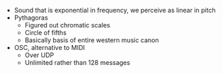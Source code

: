 * Sound that is exponential in frequency, we perceive as linear in pitch
* Pythagoras
  * Figured out chromatic scales
  * Circle of fifths
  * Basically basis of entire western music canon
* OSC, alternative to MIDI
  * Over UDP
  * Unlimited rather than 128 messages
